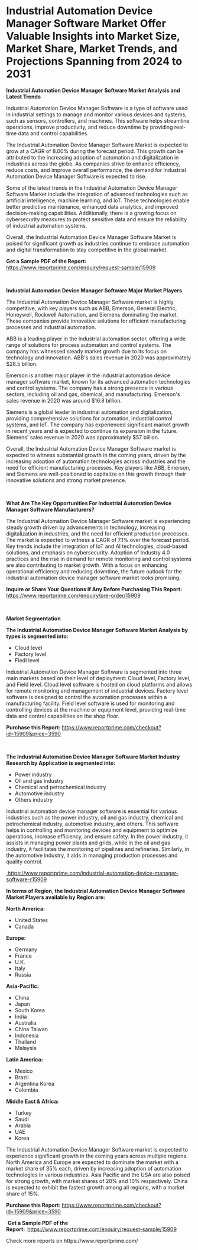 <p><h1>Industrial Automation Device Manager Software Market Offer Valuable Insights into Market Size, Market Share, Market Trends, and Projections Spanning from 2024 to 2031</h1></p><p><strong>Industrial Automation Device Manager Software Market Analysis and Latest Trends</strong></p>
<p><p>Industrial Automation Device Manager Software is a type of software used in industrial settings to manage and monitor various devices and systems, such as sensors, controllers, and machines. This software helps streamline operations, improve productivity, and reduce downtime by providing real-time data and control capabilities.</p><p>The Industrial Automation Device Manager Software Market is expected to grow at a CAGR of 8.00% during the forecast period. This growth can be attributed to the increasing adoption of automation and digitalization in industries across the globe. As companies strive to enhance efficiency, reduce costs, and improve overall performance, the demand for Industrial Automation Device Manager Software is expected to rise.</p><p>Some of the latest trends in the Industrial Automation Device Manager Software Market include the integration of advanced technologies such as artificial intelligence, machine learning, and IoT. These technologies enable better predictive maintenance, enhanced data analytics, and improved decision-making capabilities. Additionally, there is a growing focus on cybersecurity measures to protect sensitive data and ensure the reliability of industrial automation systems.</p><p>Overall, the Industrial Automation Device Manager Software Market is poised for significant growth as industries continue to embrace automation and digital transformation to stay competitive in the global market.</p></p>
<p><strong>Get a Sample PDF of the Report:&nbsp;</strong> <a href="https://www.reportprime.com/enquiry/request-sample/15909">https://www.reportprime.com/enquiry/request-sample/15909</a></p>
<p>&nbsp;</p>
<p><strong>Industrial Automation Device Manager Software Major Market Players</strong></p>
<p><p>The Industrial Automation Device Manager Software market is highly competitive, with key players such as ABB, Emerson, General Electric, Honeywell, Rockwell Automation, and Siemens dominating the market. These companies provide innovative solutions for efficient manufacturing processes and industrial automation.</p><p>ABB is a leading player in the industrial automation sector, offering a wide range of solutions for process automation and control systems. The company has witnessed steady market growth due to its focus on technology and innovation. ABB's sales revenue in 2020 was approximately $28.5 billion.</p><p>Emerson is another major player in the industrial automation device manager software market, known for its advanced automation technologies and control systems. The company has a strong presence in various sectors, including oil and gas, chemical, and manufacturing. Emerson's sales revenue in 2020 was around $16.8 billion.</p><p>Siemens is a global leader in industrial automation and digitalization, providing comprehensive solutions for automation, industrial control systems, and IoT. The company has experienced significant market growth in recent years and is expected to continue its expansion in the future. Siemens' sales revenue in 2020 was approximately $57 billion.</p><p>Overall, the Industrial Automation Device Manager Software market is expected to witness substantial growth in the coming years, driven by the increasing adoption of automation technologies across industries and the need for efficient manufacturing processes. Key players like ABB, Emerson, and Siemens are well-positioned to capitalize on this growth through their innovative solutions and strong market presence.</p></p>
<p>&nbsp;</p>
<p><strong>What Are The Key Opportunities For Industrial Automation Device Manager Software Manufacturers?</strong></p>
<p><p>The Industrial Automation Device Manager Software market is experiencing steady growth driven by advancements in technology, increasing digitalization in industries, and the need for efficient production processes. The market is expected to witness a CAGR of 7.1% over the forecast period. Key trends include the integration of IoT and AI technologies, cloud-based solutions, and emphasis on cybersecurity. Adoption of Industry 4.0 practices and the rise in demand for remote monitoring and control systems are also contributing to market growth. With a focus on enhancing operational efficiency and reducing downtime, the future outlook for the industrial automation device manager software market looks promising.</p></p>
<p><strong>Inquire or Share Your Questions If Any Before Purchasing This Report:</strong> <a href="https://www.reportprime.com/enquiry/pre-order/15909">https://www.reportprime.com/enquiry/pre-order/15909</a></p>
<p>&nbsp;</p>
<p><strong>Market Segmentation</strong></p>
<p><strong>The Industrial Automation Device Manager Software Market Analysis by types is segmented into:</strong></p>
<p><ul><li>Cloud level</li><li>Factory level</li><li>Fiedl level</li></ul></p>
<p><p>Industrial Automation Device Manager Software is segmented into three main markets based on their level of deployment: Cloud level, Factory level, and Field level. Cloud level software is hosted on cloud platforms and allows for remote monitoring and management of industrial devices. Factory level software is designed to control the automation processes within a manufacturing facility. Field level software is used for monitoring and controlling devices at the machine or equipment level, providing real-time data and control capabilities on the shop floor.</p></p>
<p><strong>Purchase this Report:&nbsp;</strong><a href="https://www.reportprime.com/checkout?id=15909&price=3590">https://www.reportprime.com/checkout?id=15909&price=3590</a></p>
<p>&nbsp;</p>
<p><strong>The Industrial Automation Device Manager Software Market Industry Research by Application is segmented into:</strong></p>
<p><ul><li>Power industry</li><li>Oil and gas industry</li><li>Chemical and petrochemical industry</li><li>Automotive industry</li><li>Others industry</li></ul></p>
<p><p>Industrial automation device manager software is essential for various industries such as the power industry, oil and gas industry, chemical and petrochemical industry, automotive industry, and others. This software helps in controlling and monitoring devices and equipment to optimize operations, increase efficiency, and ensure safety. In the power industry, it assists in managing power plants and grids, while in the oil and gas industry, it facilitates the monitoring of pipelines and refineries. Similarly, in the automotive industry, it aids in managing production processes and quality control.</p></p>
<p><a href="https://www.reportprime.com/industrial-automation-device-manager-software-r15909">&nbsp;https://www.reportprime.com/industrial-automation-device-manager-software-r15909</a></p>
<p><strong>In terms of Region, the Industrial Automation Device Manager Software Market Players available by Region are:</strong></p>
<p>
    <p> <strong> North America: </strong>
        <ul>
            <li>United States</li>
            <li>Canada</li>
        </ul>
        </p> 
    <p> <strong> Europe: </strong>
        <ul>
            <li>Germany</li>
            <li>France</li>
            <li>U.K.</li>
            <li>Italy</li>
            <li>Russia</li>
        </ul>
        </p> 
    <p> <strong> Asia-Pacific: </strong>
        <ul>
            <li>China</li>
            <li>Japan</li>
            <li>South Korea</li>
            <li>India</li>
            <li>Australia</li>
            <li>China Taiwan</li>
            <li>Indonesia</li>
            <li>Thailand</li>
            <li>Malaysia</li>
        </ul>
        </p> 
    <p> <strong> Latin America: </strong>
        <ul>
            <li>Mexico</li>
            <li>Brazil</li>
            <li>Argentina Korea</li>
            <li>Colombia</li>
        </ul>
        </p> 
    <p> <strong> Middle East & Africa: </strong>
        <ul>
            <li>Turkey</li>
            <li>Saudi</li>
            <li>Arabia</li>
            <li>UAE</li>
            <li>Korea</li>
        </ul>
    </p>
    </p>
<p><p>The Industrial Automation Device Manager Software market is expected to experience significant growth in the coming years across multiple regions. North America and Europe are expected to dominate the market with a market share of 35% each, driven by increasing adoption of automation technologies in various industries. Asia Pacific and the USA are also poised for strong growth, with market shares of 20% and 10% respectively. China is expected to exhibit the fastest growth among all regions, with a market share of 15%.</p></p>
<p><strong>Purchase this Report: </strong><a href="https://www.reportprime.com/checkout?id=15909&price=3590">https://www.reportprime.com/checkout?id=15909&price=3590</a></p>
<p>&nbsp;<strong>Get a Sample PDF of the Report:&nbsp;&nbsp;</strong><a href="https://www.reportprime.com/enquiry/request-sample/15909">https://www.reportprime.com/enquiry/request-sample/15909</a></p>
<p><strong></strong></p>
<p>Check more reports on https://www.reportprime.com/</p>